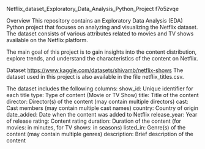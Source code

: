 Netflix_dataset_Exploratory_Data_Analysis_Python_Project
f7o5zvqe

Overview
This repository contains an Exploratory Data Analysis (EDA) Python project that focuses on analyzing and visualizing the Netflix dataset. The dataset consists of various attributes related to movies and TV shows available on the Netflix platform.

The main goal of this project is to gain insights into the content distribution, explore trends, and understand the characteristics of the content on Netflix.

Dataset
https://www.kaggle.com/datasets/shivamb/netflix-shows The dataset used in this project is also available in the file netflix_titles.csv.

The dataset includes the following columns:
show_id: Unique identifier for each title
type: Type of content (Movie or TV Show)
title: Title of the content
director: Director(s) of the content (may contain multiple directors)
cast: Cast members (may contain multiple cast names)
country: Country of origin
date_added: Date when the content was added to Netflix
release_year: Year of release
rating: Content rating
duration: Duration of the content (for movies: in minutes, for TV shows: in seasons)
listed_in: Genre(s) of the content (may contain multiple genres)
description: Brief description of the content
